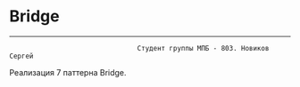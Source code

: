 # Bridge
***
                                    Студент группы МПБ - 803. Новиков Сергей
                                       
Реализация 7 паттерна Bridge. 
